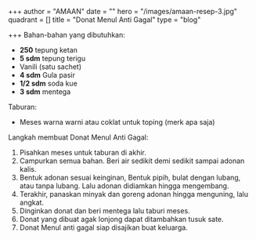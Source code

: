 +++
author = "AMAAN"
date = ""
hero = "/images/amaan-resep-3.jpg"
quadrant = []
title = "Donat Menul Anti Gagal"
type = "blog"

+++
Bahan-bahan yang dibutuhkan:

* **250** tepung ketan
* **5 sdm** tepung terigu
* Vanili (satu sachet)
* **4 sdm** Gula pasir
* **1/2 sdm** soda kue
* **3 sdm** mentega

Taburan:

* Meses warna warni atau coklat untuk toping (merk apa saja)

Langkah membuat Donat Menul Anti Gagal:

1. Pisahkan meses untuk taburan di akhir.
2. Campurkan semua bahan. Beri air sedikit demi sedikit sampai adonan kalis.
3. Bentuk adonan sesuai keinginan, Bentuk pipih, bulat dengan lubang, atau tanpa lubang. Lalu adonan didiamkan hingga mengembang.
4. Terakhir, panaskan minyak dan goreng adonan hingga menguning, lalu angkat.
5. Dinginkan donat dan beri mentega lalu taburi meses.
6. Donat yang dibuat agak lonjong dapat ditambahkan tusuk sate.
7. Donat Menul anti gagal siap disajikan buat keluarga.